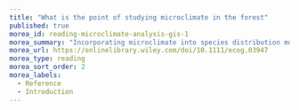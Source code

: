 ```yaml
---
title: "What is the point of studying microclimate in the forest"
published: true
morea_id: reading-microclimate-analysis-gis-1
morea_summary: "Incorporating microclimate into species distribution models"
morea_url: https://onlinelibrary.wiley.com/doi/10.1111/ecog.03947
morea_type: reading
morea_sort_order: 2
morea_labels:
  - Reference
  - Introduction
---
```


